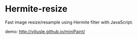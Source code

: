 Hermite-resize
==============

Fast image resize/resample using Hermite filter with JavaScript.

demo: http://viliusle.github.io/miniPaint/
